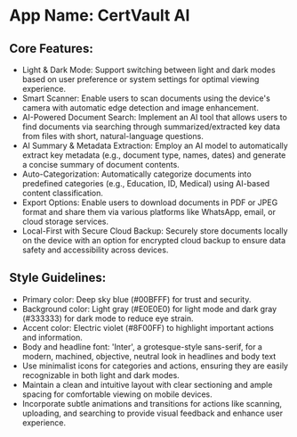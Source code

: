 # **App Name**: CertVault AI

## Core Features:

- Light & Dark Mode: Support switching between light and dark modes based on user preference or system settings for optimal viewing experience.
- Smart Scanner: Enable users to scan documents using the device's camera with automatic edge detection and image enhancement.
- AI-Powered Document Search: Implement an AI tool that allows users to find documents via searching through summarized/extracted key data from files with short, natural-language questions.
- AI Summary & Metadata Extraction: Employ an AI model to automatically extract key metadata (e.g., document type, names, dates) and generate a concise summary of document contents.
- Auto-Categorization: Automatically categorize documents into predefined categories (e.g., Education, ID, Medical) using AI-based content classification.
- Export Options: Enable users to download documents in PDF or JPEG format and share them via various platforms like WhatsApp, email, or cloud storage services.
- Local-First with Secure Cloud Backup: Securely store documents locally on the device with an option for encrypted cloud backup to ensure data safety and accessibility across devices.

## Style Guidelines:

- Primary color: Deep sky blue (#00BFFF) for trust and security.
- Background color: Light gray (#E0E0E0) for light mode and dark gray (#333333) for dark mode to reduce eye strain.
- Accent color: Electric violet (#8F00FF) to highlight important actions and information.
- Body and headline font: 'Inter', a grotesque-style sans-serif, for a modern, machined, objective, neutral look in headlines and body text
- Use minimalist icons for categories and actions, ensuring they are easily recognizable in both light and dark modes.
- Maintain a clean and intuitive layout with clear sectioning and ample spacing for comfortable viewing on mobile devices.
- Incorporate subtle animations and transitions for actions like scanning, uploading, and searching to provide visual feedback and enhance user experience.